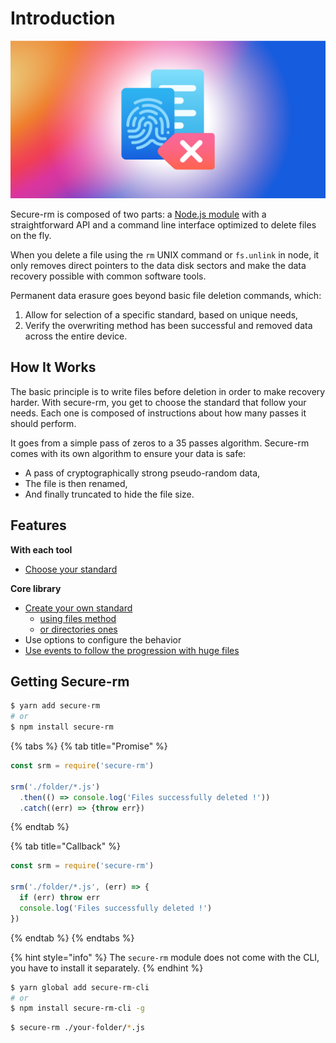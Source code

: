# Introduction

![](.gitbook/assets/card.png)

Secure-rm is composed of two parts: a [Node.js module](core/installation.md) with a straightforward API and a command line interface optimized to delete files on the fly.

When you delete a file using the `rm` UNIX command or `fs.unlink` in node, it only removes direct pointers to the data disk sectors and make the data recovery possible with common software tools.

Permanent data erasure goes beyond basic file deletion commands, which:

1. Allow for selection of a specific standard, based on unique needs,
2. Verify the overwriting method has been successful and removed data across the entire device.

## How It Works

The basic principle is to write files before deletion in order to make recovery harder. With secure-rm, you get to choose the standard that follow your needs. Each one is composed of instructions about how many passes it should perform.

It goes from a simple pass of zeros to a 35 passes algorithm. Secure-rm comes with its own algorithm to ensure your data is safe:

* A pass of cryptographically strong pseudo-random data,
* The file is then renamed,
* And finally truncated to hide the file size.

## Features

**With each tool**

* [Choose your standard](core/standards.md)

**Core library**

* [Create your own standard](core/custom-standard/)
  * [using files method](core/custom-standard/unlink-methods.md)
  * [or directories ones](core/custom-standard/rmdir-methods.md)
* Use options to configure the behavior
* [Use events to follow the progression with huge files](core/events.md)

## Getting Secure-rm

```bash
$ yarn add secure-rm
# or
$ npm install secure-rm
```

{% tabs %}
{% tab title="Promise" %}
```javascript
const srm = require('secure-rm')

srm('./folder/*.js')
  .then(() => console.log('Files successfully deleted !'))
  .catch((err) => {throw err})
```
{% endtab %}

{% tab title="Callback" %}
```javascript
const srm = require('secure-rm')

srm('./folder/*.js', (err) => {
  if (err) throw err
  console.log('Files successfully deleted !')
})
```
{% endtab %}
{% endtabs %}

{% hint style="info" %}
 The `secure-rm` module does not come with the CLI, you have to install it separately.
{% endhint %}

```bash
$ yarn global add secure-rm-cli
# or
$ npm install secure-rm-cli -g
```

```bash
$ secure-rm ./your-folder/*.js
```


